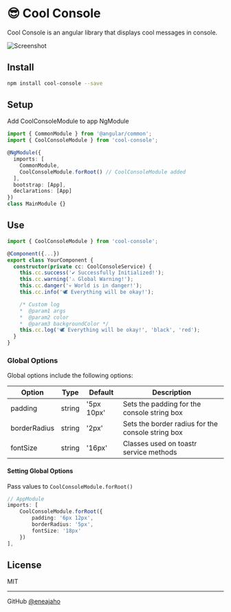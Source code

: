 # 😎 Cool Console

Cool Console is an angular library that displays cool messages in console.

![Screenshot](https://i.imgur.com/98NHB3T.png)

## Install
```bash
npm install cool-console --save
```

## Setup
Add CoolConsoleModule to app NgModule

```typescript
import { CommonModule } from '@angular/common';
import { CoolConsoleModule } from 'cool-console';

@NgModule({
  imports: [
    CommonModule,
    CoolConsoleModule.forRoot() // CoolConsoleModule added
  ],
  bootstrap: [App],
  declarations: [App]
})
class MainModule {}
```

## Use

```typescript
import { CoolConsoleModule } from 'cool-console';

@Component({...})
export class YourComponent {
  constructor(private cc: CoolConsoleService) {
    this.cc.success('✔ Successfully Initialized!');
    this.cc.warning('⚠ Global Warning!');
    this.cc.danger('💀 World is in danger!');
    this.cc.info('🕊 Everything will be okay!');

    /* Custom log
    *  @param1 args
    *  @param2 color
    *  @param3 backgroundColor */
    this.cc.log('🕊 Everything will be okay!', 'black', 'red');
  }
}
```

### Global Options

Global options include the following options:

| Option          | Type    | Default       | Description                                       |
| ----------------| ------- | ------------- | ------------------------------------------------- |
| padding         | string  | '5px 10px'    | Sets the padding for the console string box       | 
| borderRadius    | string  | '2px'         | Sets the border radius for the console string box |
| fontSize        | string  | '16px'        | Classes used on toastr service methods            |

#### Setting Global Options

Pass values to `CoolConsoleModule.forRoot()`

```typescript
// AppModule
imports: [
    CoolConsoleModule.forRoot({
        padding: '6px 12px',
        borderRadius: '5px',
        fontSize: '18px'
    })
],
```

## License

MIT

---
GitHub [@eneajaho](https://github.com/eneajaho)

